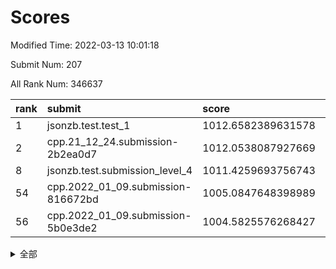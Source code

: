 # Scores

Modified Time: 2022-03-13 10:01:18

Submit Num: 207

All Rank Num: 346637

| rank |               submit               |       score        |       sigma        | pk_num |
| :--- | :--------------------------------- | :----------------- | :----------------- | :----- |
| 1    | jsonzb.test.test_1                 | 1012.6582389631578 | 0.7938007606002537 | 6698   |
| 2    | cpp.21_12_24.submission-2b2ea0d7   | 1012.0538087927669 | 0.7772687270296497 | 6696   |
| 8    | jsonzb.test.submission_level_4     | 1011.4259693756743 | 0.7859520639180089 | 6699   |
| 54   | cpp.2022_01_09.submission-816672bd | 1005.0847648398989 | 0.7185733686653191 | 6702   |
| 56   | cpp.2022_01_09.submission-5b0e3de2 | 1004.5825576268427 | 0.7232983035595921 | 6701   |


<details>
<summary>全部</summary>

| rank |                 submit                 |       score        |       sigma        | pk_num |
| :--- | :------------------------------------- | :----------------- | :----------------- | :----- |
| 1    | jsonzb.test.test_1                     | 1012.6582389631578 | 0.7938007606002537 | 6698   |
| 2    | cpp.21_12_24.submission-2b2ea0d7       | 1012.0538087927669 | 0.7772687270296497 | 6696   |
| 3    | gobigger.level_3.submission_level_3_20 | 1011.8945549817589 | 0.7911760314164651 | 6696   |
| 4    | gobigger.level_3.submission_level_3_15 | 1011.5677886176155 | 0.776871011403165  | 6698   |
| 5    | gobigger.level_3.submission_level_3_6  | 1011.5546211793373 | 0.7914329550287394 | 6701   |
| 6    | gobigger.level_3.submission_level_3_34 | 1011.5242495954217 | 0.8053442182454021 | 6702   |
| 7    | gobigger.level_3.submission_level_3_9  | 1011.5191533418491 | 0.7599565966827916 | 6697   |
| 8    | jsonzb.test.submission_level_4         | 1011.4259693756743 | 0.7859520639180089 | 6699   |
| 9    | gobigger.level_3.submission_level_3_16 | 1011.41263984653   | 0.7554225618625917 | 6708   |
| 10   | gobigger.level_3.submission_level_3_27 | 1011.3938663361687 | 0.7700053291538477 | 6704   |
| 11   | gobigger.level_3.submission_level_3_4  | 1011.0260876041256 | 0.7665172834791303 | 6704   |
| 12   | gobigger.level_3.submission_level_3_19 | 1010.9180310245821 | 0.7836598893810729 | 6700   |
| 13   | gobigger.level_3.submission_level_3_21 | 1010.7533530205641 | 0.7601978474048157 | 6696   |
| 14   | gobigger.level_3.submission_level_3_39 | 1010.6868040557594 | 0.7641137471295294 | 6702   |
| 15   | gobigger.level_3.submission_level_3_24 | 1010.6188861509722 | 0.7577113981289856 | 6702   |
| 16   | gobigger.level_3.submission_level_3_36 | 1010.5785732025818 | 0.775052621873538  | 6698   |
| 17   | gobigger.level_3.submission_level_3_29 | 1010.4398776874449 | 0.7596270429212022 | 6703   |
| 18   | gobigger.level_3.submission_level_3_30 | 1010.4230571194631 | 0.7484349569244609 | 6694   |
| 19   | gobigger.level_3.submission_level_3_42 | 1010.3583656488526 | 0.7751194566600752 | 6700   |
| 20   | gobigger.level_3.submission_level_3_22 | 1010.2319071754798 | 0.7427470821647956 | 6694   |
| 21   | gobigger.level_3.submission_level_3_37 | 1010.1819476749597 | 0.758158905152682  | 6695   |
| 22   | gobigger.level_3.submission_level_3_47 | 1010.0771127408237 | 0.7589083812969873 | 6692   |
| 23   | gobigger.level_3.submission_level_3_0  | 1010.035519315471  | 0.7506805700465786 | 6699   |
| 24   | gobigger.level_3.submission_level_3_43 | 1009.9762958030293 | 0.7455398256327286 | 6704   |
| 25   | gobigger.level_3.submission_level_3_2  | 1009.9759659397574 | 0.7581483978594724 | 6699   |
| 26   | gobigger.level_3.submission_level_3_11 | 1009.9276716545439 | 0.744712258019127  | 6697   |
| 27   | gobigger.level_3.submission_level_3_1  | 1009.927497318379  | 0.733483070521543  | 6697   |
| 28   | gobigger.level_3.submission_level_3_44 | 1009.7979357422096 | 0.7501599486284671 | 6690   |
| 29   | gobigger.level_3.submission_level_3_33 | 1009.7518038703952 | 0.7630229949022945 | 6701   |
| 30   | gobigger.level_3.submission_level_3_25 | 1009.7171450320513 | 0.7600177659725149 | 6702   |
| 31   | gobigger.level_3.submission_level_3_12 | 1009.7128917839841 | 0.7581085843058359 | 6696   |
| 32   | gobigger.level_3.submission_level_3_45 | 1009.6923387484719 | 0.7579313011786788 | 6699   |
| 33   | gobigger.level_3.submission_level_3_48 | 1009.6884752928556 | 0.7517449483400769 | 6700   |
| 34   | gobigger.level_3.submission_level_3_46 | 1009.650773392244  | 0.727283697592691  | 6704   |
| 35   | gobigger.level_3.submission_level_3_28 | 1009.5369555400031 | 0.7664644307551968 | 6700   |
| 36   | gobigger.level_3.submission_level_3_38 | 1009.5033319565623 | 0.7444442807745864 | 6694   |
| 37   | gobigger.level_3.submission_level_3_26 | 1009.5021075111102 | 0.7587807767267043 | 6699   |
| 38   | gobigger.level_3.submission_level_3_13 | 1009.4534891781029 | 0.7472259756056707 | 6696   |
| 39   | gobigger.level_3.submission_level_3_8  | 1009.391232045639  | 0.7665718942593521 | 6700   |
| 40   | gobigger.level_3.submission_level_3_23 | 1009.3466957398641 | 0.7462598908177778 | 6701   |
| 41   | gobigger.level_3.submission_level_3_41 | 1009.3242826416595 | 0.7611184327019815 | 6700   |
| 42   | gobigger.level_3.submission_level_3_32 | 1009.2881386860166 | 0.7631126789615166 | 6698   |
| 43   | gobigger.level_3.submission_level_3_40 | 1009.2878756178267 | 0.738307294669306  | 6695   |
| 44   | gobigger.level_3.submission_level_3_35 | 1009.2369132767176 | 0.7493857634465557 | 6696   |
| 45   | gobigger.level_3.submission_level_3_7  | 1009.2314657413    | 0.7209896431058649 | 6697   |
| 46   | gobigger.level_3.submission_level_3_3  | 1009.0793398883305 | 0.753561592970133  | 6699   |
| 47   | gobigger.level_3.submission_level_3_10 | 1009.0690953525619 | 0.7443159675554174 | 6698   |
| 48   | gobigger.level_3.submission_level_3_18 | 1009.0221068400585 | 0.7366999545178734 | 6700   |
| 49   | gobigger.level_3.submission_level_3_31 | 1008.896686051639  | 0.7579232903242855 | 6697   |
| 50   | gobigger.level_3.submission_level_3_49 | 1008.6741186127496 | 0.7261143776209774 | 6698   |
| 51   | gobigger.level_3.submission_level_3_14 | 1008.582803999563  | 0.754791340585774  | 6703   |
| 52   | gobigger.level_3.submission_level_3_17 | 1008.1277344447586 | 0.7524233647124651 | 6701   |
| 53   | gobigger.level_3.submission_level_3_5  | 1008.1120132739991 | 0.7542679660285846 | 6691   |
| 54   | cpp.2022_01_09.submission-816672bd     | 1005.0847648398989 | 0.7185733686653191 | 6702   |
| 55   | gobigger.level_1.submission_level_1_49 | 1004.7712958318002 | 0.721509740253195  | 6693   |
| 56   | cpp.2022_01_09.submission-5b0e3de2     | 1004.5825576268427 | 0.7232983035595921 | 6701   |
| 57   | gobigger.level_1.submission_level_1_0  | 1004.5505043510371 | 0.7153322828341185 | 6695   |
| 58   | gobigger.level_1.submission_level_1_8  | 1004.3676988495994 | 0.7161316236290628 | 6689   |
| 59   | gobigger.level_1.submission_level_1_26 | 1004.181283934481  | 0.7233289787655438 | 6700   |
| 60   | gobigger.level_1.submission_level_1_18 | 1004.1436255622893 | 0.7269600694068142 | 6698   |
| 61   | gobigger.level_1.submission_level_1_7  | 1004.1380591960508 | 0.7233801152807036 | 6699   |
| 62   | gobigger.level_1.submission_level_1_20 | 1004.1043099953758 | 0.7026770224071998 | 6695   |
| 63   | gobigger.level_1.submission_level_1_36 | 1004.0375445119826 | 0.7179402720340012 | 6703   |
| 64   | gobigger.level_1.submission_level_1_41 | 1004.033385525091  | 0.7262485969503713 | 6694   |
| 65   | gobigger.level_1.submission_level_1_43 | 1003.9660569709952 | 0.710896701383581  | 6697   |
| 66   | gobigger.level_1.submission_level_1_34 | 1003.9218611826363 | 0.7166288357245829 | 6694   |
| 67   | gobigger.level_1.submission_level_1_40 | 1003.785605624654  | 0.7186462571140965 | 6703   |
| 68   | gobigger.level_1.submission_level_1_11 | 1003.7503156625403 | 0.7141355470658941 | 6699   |
| 69   | gobigger.level_1.submission_level_1_6  | 1003.7143079524542 | 0.7127113049355163 | 6700   |
| 70   | gobigger.level_1.submission_level_1_46 | 1003.6812153077976 | 0.7241679146649865 | 6694   |
| 71   | gobigger.level_1.submission_level_1_1  | 1003.6108336057738 | 0.7242426437320812 | 6695   |
| 72   | gobigger.level_1.submission_level_1_21 | 1003.5530550004864 | 0.7187370695571089 | 6698   |
| 73   | gobigger.level_1.submission_level_1_33 | 1003.5149207988634 | 0.7073227283175056 | 6699   |
| 74   | gobigger.level_1.submission_level_1_19 | 1003.4794365978275 | 0.7214467898848311 | 6700   |
| 75   | gobigger.level_1.submission_level_1_35 | 1003.244491542177  | 0.7226279459793509 | 6702   |
| 76   | gobigger.level_1.submission_level_1_17 | 1003.2233326014424 | 0.7158506156418838 | 6703   |
| 77   | gobigger.level_1.submission_level_1_45 | 1003.2207983749228 | 0.7288528631944909 | 6695   |
| 78   | gobigger.level_1.submission_level_1_15 | 1003.2015672189865 | 0.7134948215652046 | 6694   |
| 79   | gobigger.level_1.submission_level_1_24 | 1003.1858176757256 | 0.7188421120348155 | 6697   |
| 80   | gobigger.level_1.submission_level_1_16 | 1003.18111707025   | 0.7133245246013864 | 6704   |
| 81   | gobigger.level_1.submission_level_1_29 | 1003.1755375199656 | 0.7196613301927024 | 6697   |
| 82   | gobigger.level_1.submission_level_1_48 | 1003.1354009283604 | 0.7175080189817522 | 6704   |
| 83   | gobigger.level_1.submission_level_1_9  | 1003.1290743665216 | 0.7138797447244704 | 6696   |
| 84   | gobigger.level_1.submission_level_1_37 | 1003.0964767938535 | 0.719077208807879  | 6695   |
| 85   | gobigger.level_1.submission_level_1_12 | 1003.0883370800459 | 0.7187871217647828 | 6700   |
| 86   | gobigger.level_1.submission_level_1_5  | 1003.0641184744433 | 0.7214329512202872 | 6703   |
| 87   | gobigger.level_1.submission_level_1_39 | 1003.0625401028349 | 0.7260109249101566 | 6697   |
| 88   | gobigger.level_1.submission_level_1_23 | 1003.0166925505775 | 0.7164860034134171 | 6699   |
| 89   | gobigger.level_1.submission_level_1_4  | 1002.9617033941408 | 0.7124709737957241 | 6698   |
| 90   | gobigger.level_1.submission_level_1_28 | 1002.9431107715624 | 0.7148780296960492 | 6700   |
| 91   | gobigger.level_1.submission_level_1_22 | 1002.9016642906852 | 0.7140533502988075 | 6700   |
| 92   | gobigger.level_1.submission_level_1_42 | 1002.868335258881  | 0.7191875713930489 | 6698   |
| 93   | gobigger.level_1.submission_level_1_32 | 1002.852041106698  | 0.710902911965518  | 6697   |
| 94   | gobigger.level_1.submission_level_1_2  | 1002.8321234718929 | 0.7141790591046494 | 6695   |
| 95   | gobigger.level_1.submission_level_1_13 | 1002.8215910666172 | 0.712432739450717  | 6695   |
| 96   | gobigger.level_1.submission_level_1_27 | 1002.7895506805226 | 0.7206932659603835 | 6699   |
| 97   | gobigger.level_1.submission_level_1_44 | 1002.7722127456263 | 0.7225445174096445 | 6699   |
| 98   | gobigger.level_1.submission_level_1_31 | 1002.7552750514054 | 0.711187666573998  | 6697   |
| 99   | gobigger.level_1.submission_level_1_38 | 1002.6963936571125 | 0.7119491582651809 | 6693   |
| 100  | gobigger.level_1.submission_level_1_3  | 1002.6895755271925 | 0.7178662616644981 | 6700   |
| 101  | gobigger.level_1.submission_level_1_47 | 1002.5666556274078 | 0.7148059174263461 | 6699   |
| 102  | gobigger.level_1.submission_level_1_10 | 1002.3308049803205 | 0.7171032491850243 | 6698   |
| 103  | gobigger.level_1.submission_level_1_25 | 1002.2691735558586 | 0.7098969571457102 | 6695   |
| 104  | gobigger.level_1.submission_level_1_14 | 1002.2226639955586 | 0.7102223715258311 | 6697   |
| 105  | gobigger.level_1.submission_level_1_30 | 1001.9839199802254 | 0.7110312560248039 | 6701   |
| 106  | gobigger.random.submission_random_25   | 997.3974397001673  | 0.7211401937528137 | 6698   |
| 107  | gobigger.random.submission_random_38   | 997.200676559697   | 0.7059734824224565 | 6700   |
| 108  | gobigger.random.submission_random_6    | 996.9763532223943  | 0.7127083375426075 | 6697   |
| 109  | gobigger.random.submission_random_47   | 996.9658513802206  | 0.7167470031833505 | 6695   |
| 110  | gobigger.random.submission_random_40   | 996.9311561945267  | 0.7052272673728025 | 6693   |
| 111  | gobigger.random.submission_random_5    | 996.7901109484725  | 0.7058886879728239 | 6700   |
| 112  | gobigger.random.submission_random_49   | 996.7766457916811  | 0.7028114519165607 | 6696   |
| 113  | gobigger.random.submission_random_29   | 996.7488985775269  | 0.707886185448055  | 6703   |
| 114  | gobigger.random.submission_random_18   | 996.7453601785267  | 0.7005757605207991 | 6697   |
| 115  | gobigger.random.submission_random_15   | 996.6731707815918  | 0.7098582059891269 | 6697   |
| 116  | gobigger.random.submission_random_10   | 996.6360271298814  | 0.7013683753056693 | 6696   |
| 117  | gobigger.random.submission_random_37   | 996.5176202481709  | 0.70442581716914   | 6700   |
| 118  | gobigger.random.submission_random_14   | 996.4442871418139  | 0.6992675956160308 | 6697   |
| 119  | gobigger.random.submission_random_23   | 996.4429309888542  | 0.7106067851680791 | 6700   |
| 120  | gobigger.random.submission_random_9    | 996.4268565438107  | 0.7060340841198088 | 6697   |
| 121  | gobigger.random.submission_random_27   | 996.3987303581815  | 0.7108776470678376 | 6698   |
| 122  | gobigger.random.submission_random_45   | 996.3668469153621  | 0.7042518444133188 | 6700   |
| 123  | gobigger.random.submission_random_30   | 996.3119247770729  | 0.7119874866127138 | 6700   |
| 124  | gobigger.random.submission_random_32   | 996.3096013697046  | 0.7067534421311569 | 6704   |
| 125  | gobigger.random.submission_random_11   | 996.2824027219149  | 0.7063383067015563 | 6695   |
| 126  | gobigger.random.submission_random_0    | 996.2313330670254  | 0.7026603344044509 | 6701   |
| 127  | gobigger.random.submission_random_2    | 996.2164138881465  | 0.7011580930589884 | 6707   |
| 128  | gobigger.random.submission_random_43   | 996.0991642384872  | 0.7085510708617913 | 6699   |
| 129  | gobigger.random.submission_random_21   | 996.0900378927032  | 0.732329803362527  | 6697   |
| 130  | gobigger.random.submission_random_31   | 996.0239158544575  | 0.7142469831772167 | 6694   |
| 131  | gobigger.random.submission_random_24   | 996.0211764277416  | 0.7072440737503379 | 6699   |
| 132  | gobigger.random.submission_random_17   | 996.0015322411722  | 0.7079730947476206 | 6692   |
| 133  | gobigger.random.submission_random_41   | 995.9557946004843  | 0.7203271459881257 | 6702   |
| 134  | gobigger.random.submission_random_44   | 995.9340304327168  | 0.697911352007629  | 6698   |
| 135  | gobigger.random.submission_random_3    | 995.7560066235224  | 0.7113545597513913 | 6699   |
| 136  | gobigger.random.submission_random_28   | 995.7399202230829  | 0.7035612227827313 | 6694   |
| 137  | gobigger.random.submission_random_39   | 995.7370060826909  | 0.7198168609608051 | 6697   |
| 138  | gobigger.random.submission_random_42   | 995.7172276372856  | 0.7101392929046626 | 6693   |
| 139  | gobigger.random.submission_random_1    | 995.6907260659755  | 0.7096960128555396 | 6690   |
| 140  | gobigger.random.submission_random_35   | 995.6845203314773  | 0.712493454430859  | 6696   |
| 141  | gobigger.random.submission_random_12   | 995.6719279011508  | 0.7037535381192357 | 6701   |
| 142  | gobigger.random.submission_random_48   | 995.5385130027312  | 0.7145274220277907 | 6705   |
| 143  | gobigger.random.submission_random_33   | 995.5365423068388  | 0.7103602306169495 | 6698   |
| 144  | gobigger.random.submission_random_4    | 995.5089019525471  | 0.7144447396933614 | 6700   |
| 145  | gobigger.random.submission_random_20   | 995.5071636798391  | 0.7123635512648587 | 6703   |
| 146  | gobigger.random.submission_random_19   | 995.4980165583878  | 0.7023739473151849 | 6693   |
| 147  | gobigger.random.submission_random_34   | 995.4471753029375  | 0.6997912402020807 | 6697   |
| 148  | gobigger.random.submission_random_26   | 995.4218653310405  | 0.7142392466616085 | 6700   |
| 149  | gobigger.random.submission_random_7    | 995.374316221524   | 0.7100766754274562 | 6697   |
| 150  | gobigger.random.submission_random_16   | 995.3671206628251  | 0.7100186340521245 | 6699   |
| 151  | gobigger.random.submission_random_8    | 995.2914650759067  | 0.7237664127117952 | 6701   |
| 152  | gobigger.random.submission_random_36   | 995.1535461972104  | 0.7156490023032298 | 6698   |
| 153  | gobigger.random.submission_random_22   | 995.1346317276916  | 0.7163446303869179 | 6699   |
| 154  | gobigger.random.submission_random_46   | 994.9934971136549  | 0.7094545417960227 | 6699   |
| 155  | gobigger.random.submission_random_13   | 994.7029997699361  | 0.7124322304825421 | 6696   |
| 156  | gobigger.level_2.submission_level_2_17 | 994.4252812495512  | 0.7227711400391944 | 6701   |
| 157  | gobigger.level_2.submission_level_2_46 | 994.2730976740817  | 0.7345644057170488 | 6702   |
| 158  | gobigger.level_2.submission_level_2_10 | 993.9565640752647  | 0.7380476165013201 | 6696   |
| 159  | gobigger.level_2.submission_level_2_4  | 993.8136275264069  | 0.7287275800756547 | 6700   |
| 160  | gobigger.level_2.submission_level_2_21 | 993.39920077443    | 0.7456281112646588 | 6698   |
| 161  | gobigger.level_2.submission_level_2_48 | 993.2205331217757  | 0.7228471919245163 | 6703   |
| 162  | gobigger.level_2.submission_level_2_43 | 993.0120832879529  | 0.7308032357570168 | 6698   |
| 163  | gobigger.level_2.submission_level_2_32 | 992.9824853811629  | 0.7598531273399832 | 6691   |
| 164  | gobigger.level_2.submission_level_2_16 | 992.9387420858957  | 0.7420963224910485 | 6704   |
| 165  | gobigger.level_2.submission_level_2_26 | 992.9017845118885  | 0.7569747477917967 | 6698   |
| 166  | gobigger.level_2.submission_level_2_9  | 992.8832616773615  | 0.728292642580448  | 6699   |
| 167  | gobigger.level_2.submission_level_2_25 | 992.8830547182235  | 0.7333095171162706 | 6705   |
| 168  | gobigger.level_2.submission_level_2_45 | 992.7974650027649  | 0.7416979714306823 | 6698   |
| 169  | gobigger.level_2.submission_level_2_34 | 992.7908694112845  | 0.7478838721271398 | 6698   |
| 170  | gobigger.level_2.submission_level_2_35 | 992.5895069043609  | 0.7446680814513651 | 6697   |
| 171  | gobigger.level_2.submission_level_2_41 | 992.5723599766254  | 0.7474086175724237 | 6701   |
| 172  | gobigger.level_2.submission_level_2_38 | 992.5591931698474  | 0.7239036924868522 | 6695   |
| 173  | gobigger.level_2.submission_level_2_28 | 992.4778027448441  | 0.7314688012563852 | 6698   |
| 174  | gobigger.level_2.submission_level_2_37 | 992.4513724309116  | 0.7421791549676826 | 6706   |
| 175  | gobigger.level_2.submission_level_2_8  | 992.4434766008125  | 0.7369056166458348 | 6704   |
| 176  | gobigger.level_2.submission_level_2_47 | 992.2695946911404  | 0.739843542181285  | 6694   |
| 177  | gobigger.level_2.submission_level_2_23 | 992.269252035068   | 0.7532968828808501 | 6700   |
| 178  | gobigger.level_2.submission_level_2_31 | 992.2317903331034  | 0.7402751679483126 | 6693   |
| 179  | gobigger.level_2.submission_level_2_6  | 992.154018342003   | 0.7418167790949668 | 6696   |
| 180  | gobigger.level_2.submission_level_2_2  | 992.1434712350244  | 0.7308823152478325 | 6695   |
| 181  | gobigger.level_2.submission_level_2_49 | 992.0903763033757  | 0.7395758237117743 | 6702   |
| 182  | gobigger.level_2.submission_level_2_29 | 992.0505821892599  | 0.7744051193980552 | 6696   |
| 183  | gobigger.level_2.submission_level_2_0  | 992.0426064339373  | 0.7356498914054056 | 6699   |
| 184  | gobigger.level_2.submission_level_2_14 | 992.0075829144342  | 0.753250301018326  | 6702   |
| 185  | gobigger.level_2.submission_level_2_11 | 991.8499288793091  | 0.7461866763305932 | 6694   |
| 186  | gobigger.level_2.submission_level_2_22 | 991.8406808711109  | 0.7504206755591034 | 6699   |
| 187  | gobigger.level_2.submission_level_2_27 | 991.8385150340621  | 0.7519781713077791 | 6694   |
| 188  | gobigger.level_2.submission_level_2_1  | 991.6891551579363  | 0.7808136111434051 | 6698   |
| 189  | gobigger.level_2.submission_level_2_42 | 991.6423430038544  | 0.7633062878234446 | 6697   |
| 190  | gobigger.level_2.submission_level_2_7  | 991.6184387769201  | 0.7442752638583947 | 6700   |
| 191  | gobigger.level_2.submission_level_2_40 | 991.5777452452961  | 0.7589896233890302 | 6691   |
| 192  | gobigger.level_2.submission_level_2_39 | 991.3990320006973  | 0.7456281151945455 | 6698   |
| 193  | gobigger.level_2.submission_level_2_19 | 991.3913076288965  | 0.7398786768951543 | 6697   |
| 194  | gobigger.level_2.submission_level_2_3  | 991.3908896794312  | 0.7620674888348985 | 6701   |
| 195  | gobigger.level_2.submission_level_2_5  | 991.3755320302424  | 0.764586540890218  | 6700   |
| 196  | gobigger.level_2.submission_level_2_13 | 991.1054061128892  | 0.7347333366706353 | 6696   |
| 197  | gobigger.level_2.submission_level_2_33 | 991.0478455435417  | 0.7647339308535953 | 6700   |
| 198  | gobigger.level_2.submission_level_2_15 | 991.0316636334046  | 0.7669766620570401 | 6695   |
| 199  | gobigger.level_2.submission_level_2_30 | 990.856186564237   | 0.7544438261570785 | 6700   |
| 200  | gobigger.level_2.submission_level_2_24 | 990.8332797457184  | 0.7625218378343135 | 6701   |
| 201  | gobigger.level_2.submission_level_2_18 | 990.8174414452761  | 0.735441623204262  | 6699   |
| 202  | gobigger.level_2.submission_level_2_36 | 990.8087071909424  | 0.7572576859270882 | 6696   |
| 203  | gobigger.level_2.submission_level_2_20 | 990.2442602793656  | 0.771372727151933  | 6698   |
| 204  | gobigger.level_2.submission_level_2_12 | 990.173417020516   | 0.7969550464990044 | 6703   |
| 205  | gobigger.level_2.submission_level_2_44 | 990.0860988073517  | 0.7777707122381899 | 6699   |
| 206  | gobigger.none.submission_none_1        | 976.702344778672   | 1.383037194323247  | 6695   |
| 207  | gobigger.none.submission_none_0        | 976.0330142914611  | 1.4662681107055395 | 6699   |

</details>
